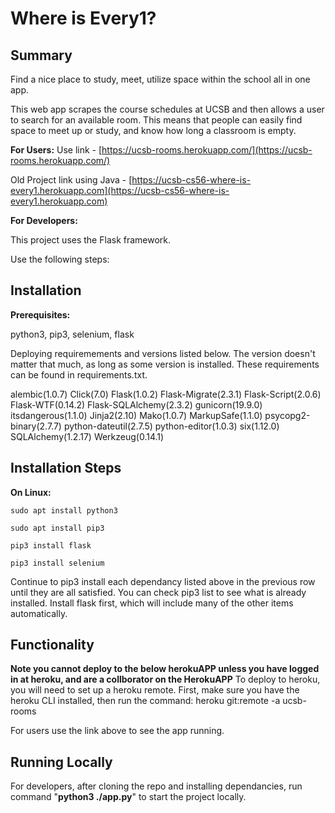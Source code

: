 # **Where is Every1?**

## Summary

Find a nice place to study, meet, utilize space within the school all in one app.


This web app scrapes the course schedules at UCSB and then allows a user to search for an available room. This means that people can easily find space to meet up or study, and know how long a classroom is empty.

**For Users:**
Use link - [https://ucsb-rooms.herokuapp.com/](https://ucsb-rooms.herokuapp.com/)

Old Project link using Java - [https://ucsb-cs56-where-is-every1.herokuapp.com](https://ucsb-cs56-where-is-every1.herokuapp.com)

**For Developers:**

This project uses the Flask framework.

Use the following steps:

## Installation

**Prerequisites:**

python3, pip3, selenium, flask

Deploying requiremements and versions listed below. The version doesn't matter that much, as long as some version is installed. These requirements can be found in requirements.txt.

alembic(1.0.7)
Click(7.0)
Flask(1.0.2)
Flask-Migrate(2.3.1)
Flask-Script(2.0.6)
Flask-WTF(0.14.2)
Flask-SQLAlchemy(2.3.2)
gunicorn(19.9.0)
itsdangerous(1.1.0)
Jinja2(2.10)
Mako(1.0.7)
MarkupSafe(1.1.0)
psycopg2-binary(2.7.7)
python-dateutil(2.7.5)
python-editor(1.0.3)
six(1.12.0)
SQLAlchemy(1.2.17)
Werkzeug(0.14.1)

## **Installation Steps**
**On Linux:**

`sudo apt install python3`

`sudo apt install pip3`

`pip3 install flask`

`pip3 install selenium`

Continue to pip3 install each dependancy listed above in the previous row until they are all satisfied. You can check pip3 list to see what is already installed. Install flask first, which will include many of the other items automatically. 

## **Functionality**
**Note you cannot deploy to the below herokuAPP unless you have logged in at heroku, and are a collborator on the HerokuAPP**
To deploy to heroku, you will need to set up a heroku remote. 
First, make sure you have the heroku CLI installed, then run the command:
heroku git:remote -a ucsb-rooms

For users use the link above to see the app running. 

## **Running Locally**

For developers, after cloning the repo and installing dependancies, run command "**python3 ./app.py**" to start the project locally.
